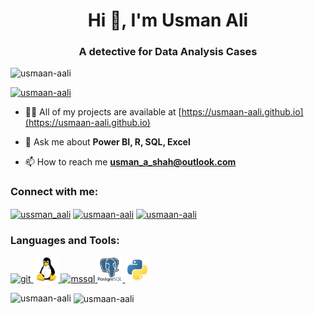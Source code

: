 <h1 align="center">Hi 👋, I'm Usman Ali</h1>
<h3 align="center">A detective for Data Analysis Cases</h3>

<p align="left"> <img src="https://komarev.com/ghpvc/?username=usmaan-aali&label=Profile%20views&color=0e75b6&style=flat" alt="usmaan-aali" /> </p>

<p align="left"> <a href="https://github.com/ryo-ma/github-profile-trophy"><img src="https://github-profile-trophy.vercel.app/?username=usmaan-aali" alt="usmaan-aali" /></a> </p>

- 👨‍💻 All of my projects are available at [https://usmaan-aali.github.io](https://usmaan-aali.github.io)

- 💬 Ask me about **Power BI, R, SQL, Excel**

- 📫 How to reach me **usman_a_shah@outlook.com**

<h3 align="left">Connect with me:</h3>
<p align="left">
<a href="https://twitter.com/ussman_aali" target="blank"><img align="center" src="https://raw.githubusercontent.com/rahuldkjain/github-profile-readme-generator/master/src/images/icons/Social/twitter.svg" alt="ussman_aali" height="30" width="40" /></a>
<a href="https://linkedin.com/in/usmaan-aali" target="blank"><img align="center" src="https://raw.githubusercontent.com/rahuldkjain/github-profile-readme-generator/master/src/images/icons/Social/linked-in-alt.svg" alt="usmaan-aali" height="30" width="40" /></a>
<a href="https://www.leetcode.com/usmaan-aali" target="blank"><img align="center" src="https://raw.githubusercontent.com/rahuldkjain/github-profile-readme-generator/master/src/images/icons/Social/leet-code.svg" alt="usmaan-aali" height="30" width="40" /></a>
</p>

<h3 align="left">Languages and Tools:</h3>
<p align="left"> <a href="https://git-scm.com/" target="_blank" rel="noreferrer"> <img src="https://www.vectorlogo.zone/logos/git-scm/git-scm-icon.svg" alt="git" width="40" height="40"/> </a> <a href="https://www.linux.org/" target="_blank" rel="noreferrer"> <img src="https://raw.githubusercontent.com/devicons/devicon/master/icons/linux/linux-original.svg" alt="linux" width="40" height="40"/> </a> <a href="https://www.microsoft.com/en-us/sql-server" target="_blank" rel="noreferrer"> <img src="https://www.svgrepo.com/show/303229/microsoft-sql-server-logo.svg" alt="mssql" width="40" height="40"/> </a> <a href="https://www.postgresql.org" target="_blank" rel="noreferrer"> <img src="https://raw.githubusercontent.com/devicons/devicon/master/icons/postgresql/postgresql-original-wordmark.svg" alt="postgresql" width="40" height="40"/> </a> <a href="https://www.python.org" target="_blank" rel="noreferrer"> <img src="https://raw.githubusercontent.com/devicons/devicon/master/icons/python/python-original.svg" alt="python" width="40" height="40"/> </a> </p>

<p><img align="left" src="https://github-readme-stats.vercel.app/api/top-langs?username=usmaan-aali&show_icons=true&locale=en&layout=compact" alt="usmaan-aali" /></p>

<p>&nbsp;<img align="center" src="https://github-readme-stats.vercel.app/api?username=usmaan-aali&show_icons=true&locale=en" alt="usmaan-aali" /></p>
